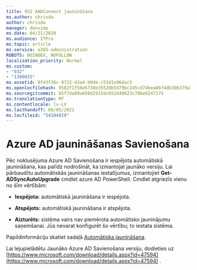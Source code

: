 ```yaml
---
title: 932 AADConnect jaunināšana
ms.author: chrisda
author: chrisda
manager: dansimp
ms.date: 04/21/2020
ms.audience: ITPro
ms.topic: article
ms.service: o365-administration
ROBOTS: NOINDEX, NOFOLLOW
localization_priority: Normal
ms.custom:
- "932"
- "1300025"
ms.assetid: 8f43f36c-9722-43a4-b0de-c5341c06dac5
ms.openlocfilehash: 9582f1f56e6730e35520b5d79bc245cd74bea0bf4db39b379a7cd133bafc16ee
ms.sourcegitcommit: b5f7da89a650d2915dc652449623c78be6247175
ms.translationtype: MT
ms.contentlocale: lv-LV
ms.lasthandoff: 08/05/2021
ms.locfileid: "54104819"
---
```

# <a name="upgrade-azure-ad-connect"></a>Azure AD jaunināšanas Savienošana

Pēc noklusējuma Azure AD Savienošana ir iespējota automātiskā jaunināšana, kas palīdz nodrošināt, ka izmantojat jaunāko versiju. Lai pārbaudītu automātiskās jaunināšanas iestatījumus, izmantojiet **Get-ADSyncAutoUpgrade** cmdlet azure AD PowerShell. Cmdlet atgriezīs vienu no šīm vērtībām:

- **Iespējota:** automātiskā jaunināšana ir iespējota.

- **Atspējots:** automātiskā jaunināšana ir atspējota.

- **Aizturēts:** sistēma vairs nav piemērota automātisko jauninājumu saņemšanai. Jūs nevarat konfigurēt šo vērtību; to iestata sistēma.

Papildinformāciju skatiet sadaļā [Automātiska jaunināšana](https://docs.microsoft.com/azure/active-directory/connect/active-directory-aadconnect-feature-automatic-upgrade).

Lai lejupielādētu Jaunāko Azure AD Savienošana versiju, dodieties uz [https://www.microsoft.com/download/details.aspx?id=47594](https://www.microsoft.com/download/details.aspx?id=47594) .
